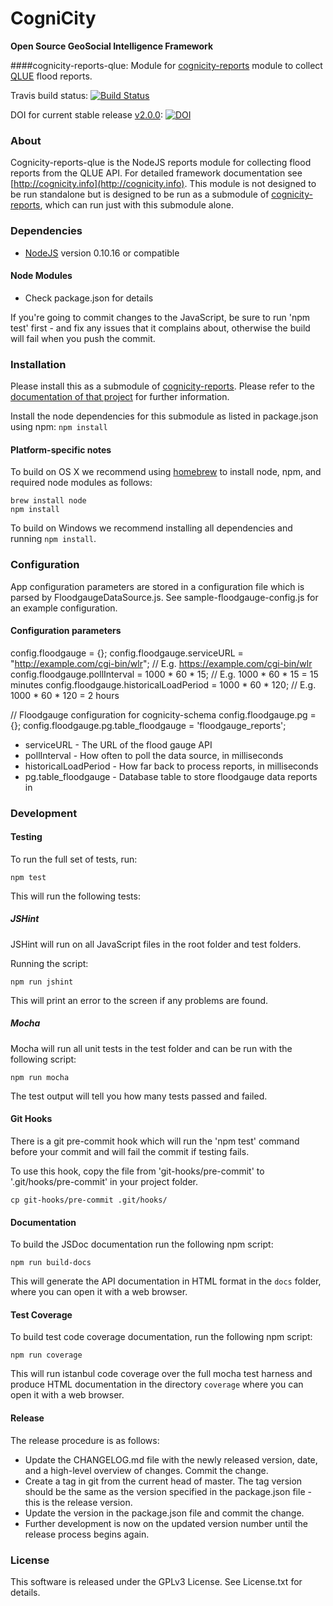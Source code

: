 CogniCity
===========
**Open Source GeoSocial Intelligence Framework**

####cognicity-reports-qlue: Module for [cognicity-reports](https://github.com/smart-facility/cognicity-reports) module to collect [QLUE](http://qluein.com) flood reports.

Travis build status: [![Build Status](https://travis-ci.org/smart-facility/cognicity-reports-qlue.svg?branch=master)](https://travis-ci.org/smart-facility/cognicity-reports-qlue)

DOI for current stable release [v2.0.0](https://github.com/smart-facility/cognicity-reports-qlue/releases/tag/v2.0.0):
[![DOI](https://zenodo.org/badge/19201/smart-facility/cognicity-reports-qlue.svg)](https://zenodo.org/badge/latestdoi/19201/smart-facility/cognicity-reports-qlue)

### About
Cognicity-reports-qlue is the NodeJS reports module for collecting flood reports from the QLUE API. For detailed framework documentation see [http://cognicity.info](http://cognicity.info).
This module is not designed to be run standalone but is designed to be run as a submodule of [cognicity-reports](https://github.com/smart-facility/cognicity-reports), which can run just with this submodule alone.

### Dependencies
* [NodeJS](http://nodejs.org) version 0.10.16 or compatible

#### Node Modules
* Check package.json for details

If you're going to commit changes to the JavaScript, be sure to run 'npm test' first - and fix any issues that it complains about, otherwise the build will fail when you push the commit.

### Installation
Please install this as a submodule of [cognicity-reports](https://github.com/smart-facility/cognicity-reports). Please refer to the [documentation of that project](https://github.com/smart-facility/cognicity-reports/blob/master/README.md) for further information.

Install the node dependencies for this submodule as listed in package.json using npm: `npm install`

#### Platform-specific notes ####
To build on OS X we recommend using [homebrew](http://brew.sh) to install node, npm, and required node modules as follows:
```shell
brew install node
npm install
```

To build on Windows we recommend installing all dependencies and running `npm install`.

### Configuration
App configuration parameters are stored in a configuration file which is parsed by FloodgaugeDataSource.js. See sample-floodgauge-config.js for an example configuration.

#### Configuration parameters

config.floodgauge = {};
config.floodgauge.serviceURL = "http://example.com/cgi-bin/wlr"; // E.g. https://example.com/cgi-bin/wlr
config.floodgauge.pollInterval = 1000 * 60 * 15; // E.g. 1000 * 60 * 15 = 15 minutes
config.floodgauge.historicalLoadPeriod = 1000 * 60 * 120; // E.g. 1000 * 60 * 120 = 2 hours

// Floodgauge configuration for cognicity-schema
config.floodgauge.pg = {};
config.floodgauge.pg.table_floodgauge = 'floodgauge_reports';

* serviceURL - The URL of the flood gauge API
* pollInterval - How often to poll the data source, in milliseconds
* historicalLoadPeriod - How far back to process reports, in milliseconds
* pg.table_floodgauge - Database table to store floodgauge data reports in

### Development

#### Testing

To run the full set of tests, run:

```shell
npm test
```

This will run the following tests:

##### JSHint

JSHint will run on all JavaScript files in the root folder and test folders.

Running the script:

```shell
npm run jshint
```

This will print an error to the screen if any problems are found.

##### Mocha

Mocha will run all unit tests in the test folder and can be run with the following script:

```shell
npm run mocha
```

The test output will tell you how many tests passed and failed.

#### Git Hooks

There is a git pre-commit hook which will run the 'npm test' command before your commit and will fail the commit if testing fails.

To use this hook, copy the file from 'git-hooks/pre-commit' to '.git/hooks/pre-commit' in your project folder.

```shell
cp git-hooks/pre-commit .git/hooks/
```

#### Documentation

To build the JSDoc documentation run the following npm script:

```shell
npm run build-docs
```

This will generate the API documentation in HTML format in the `docs` folder, where you can open it with a web browser.

#### Test Coverage

To build test code coverage documentation, run the following npm script:

```shell
npm run coverage
```

This will run istanbul code coverage over the full mocha test harness and produce HTML documentation in the directory `coverage` where you can open it with a web browser.

#### Release

The release procedure is as follows:
* Update the CHANGELOG.md file with the newly released version, date, and a high-level overview of changes. Commit the change.
* Create a tag in git from the current head of master. The tag version should be the same as the version specified in the package.json file - this is the release version.
* Update the version in the package.json file and commit the change.
* Further development is now on the updated version number until the release process begins again.

### License
This software is released under the GPLv3 License. See License.txt for details.
